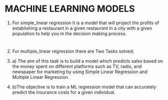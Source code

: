 # MACHINE LEARNING MODELS
1. For simple_linear regression it is a model that will project the profits of establishing a restaurant in a given restaurant in a city with a given population to help you in the decision making process.
#
2. For multiple_linear regression there are Two Tasks solved;
 
4. a) The aim of this task is to build a model which predicts sales based on the money spent on different platforms such as TV, radio, and newspaper for marketing by using Simple Linear Regression and Multiple Linear Regression.

5. b)The objective is to train a ML regression model that can accurately predict the insurance costs for a given individual.
